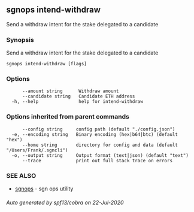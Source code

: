 ## sgnops intend-withdraw

Send a withdraw intent for the stake delegated to a candidate

### Synopsis

Send a withdraw intent for the stake delegated to a candidate

```
sgnops intend-withdraw [flags]
```

### Options

```
      --amount string      Withdraw amount
      --candidate string   Candidate ETH address
  -h, --help               help for intend-withdraw
```

### Options inherited from parent commands

```
      --config string     config path (default "./config.json")
  -e, --encoding string   Binary encoding (hex|b64|btc) (default "hex")
      --home string       directory for config and data (default "/Users/Frank/.sgncli")
  -o, --output string     Output format (text|json) (default "text")
      --trace             print out full stack trace on errors
```

### SEE ALSO

* [sgnops](sgnops.md)	 - sgn ops utility

###### Auto generated by spf13/cobra on 22-Jul-2020
